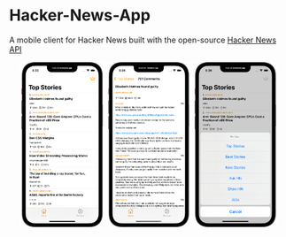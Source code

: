# Hacker-News-App
A mobile client for Hacker News built with the open-source [Hacker News API](https://github.com/HackerNews/API)

<p align="middle">
  <img src="/Images/home.png" width="30.33%" />
  <img src="/Images/comments.png" width="30.33%" /> 
  <img src="/Images/filter-menu.png" width="30.33%" />
</p>

